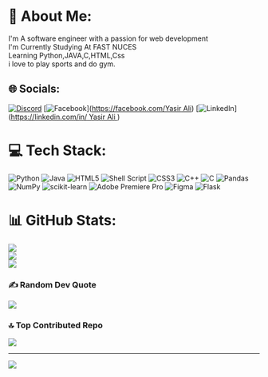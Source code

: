 # 💫 About Me:
I'm A software engineer with a passion for web development <br>I'm Currently Studying At FAST NUCES<br>Learning Python,JAVA,C,HTML,Css<br>i love to play sports and do gym.


## 🌐 Socials:
[![Discord](https://img.shields.io/badge/Discord-%237289DA.svg?logo=discord&logoColor=white)](https://discord.gg/Methos#4998) [![Facebook](https://img.shields.io/badge/Facebook-%231877F2.svg?logo=Facebook&logoColor=white)]([https://facebook.com/Yasir Ali](https://www.facebook.com/yasirali132)) [![LinkedIn](https://img.shields.io/badge/LinkedIn-%230077B5.svg?logo=linkedin&logoColor=white)]([https://linkedin.com/in/ Yasir Ali ](https://www.linkedin.com/in/yasir--ali/)) 

# 💻 Tech Stack:
![Python](https://img.shields.io/badge/python-3670A0?style=flat&logo=python&logoColor=ffdd54) ![Java](https://img.shields.io/badge/java-%23ED8B00.svg?style=flat&logo=java&logoColor=white) ![HTML5](https://img.shields.io/badge/html5-%23E34F26.svg?style=flat&logo=html5&logoColor=white) ![Shell Script](https://img.shields.io/badge/shell_script-%23121011.svg?style=flat&logo=gnu-bash&logoColor=white) ![CSS3](https://img.shields.io/badge/css3-%231572B6.svg?style=flat&logo=css3&logoColor=white) ![C++](https://img.shields.io/badge/c++-%2300599C.svg?style=flat&logo=c%2B%2B&logoColor=white) ![C](https://img.shields.io/badge/c-%2300599C.svg?style=flat&logo=c&logoColor=white) ![Pandas](https://img.shields.io/badge/pandas-%23150458.svg?style=flat&logo=pandas&logoColor=white) ![NumPy](https://img.shields.io/badge/numpy-%23013243.svg?style=flat&logo=numpy&logoColor=white) ![scikit-learn](https://img.shields.io/badge/scikit--learn-%23F7931E.svg?style=flat&logo=scikit-learn&logoColor=white) ![Adobe Premiere Pro](https://img.shields.io/badge/Adobe%20Premiere%20Pro-9999FF.svg?style=flat&logo=Adobe%20Premiere%20Pro&logoColor=white) 	![Figma](https://img.shields.io/badge/figma-%23F24E1E.svg?style=flat&logo=figma&logoColor=white) ![Flask](https://img.shields.io/badge/flask-%23000.svg?style=flat&logo=flask&logoColor=white)
# 📊 GitHub Stats:
![](https://github-readme-stats.vercel.app/api?username=Yasiraleee&theme=nightowl&hide_border=false&include_all_commits=true&count_private=true)<br/>
![](https://github-readme-streak-stats.herokuapp.com/?user=Yasiraleee&theme=nightowl&hide_border=false)<br/>
![](https://github-readme-stats.vercel.app/api/top-langs/?username=Yasiraleee&theme=nightowl&hide_border=false&include_all_commits=true&count_private=true&layout=compact)

### ✍️ Random Dev Quote
![](https://quotes-github-readme.vercel.app/api?type=horizontal&theme=radical)

### 🔝 Top Contributed Repo
![](https://github-contributor-stats.vercel.app/api?username=Yasiraleee&limit=5&theme=tokyonight&combine_all_yearly_contributions=true)

---
[![](https://visitcount.itsvg.in/api?id=Yasiraleee&icon=0&color=0)](https://visitcount.itsvg.in)

<!-- Proudly created with GPRM ( https://gprm.itsvg.in ) -->
